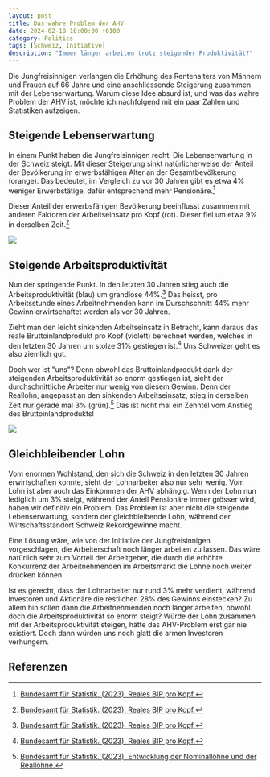 ```yaml
---
layout: post
title: Das wahre Problem der AHV
date: 2024-02-18 10:00:00 +0100
category: Politics
tags: [Schweiz, Initiative]
description: "Immer länger arbeiten trotz steigender Produktivität?"
---
```


Die Jungfreisinnigen verlangen die Erhöhung des Rentenalters von Männern und Frauen auf 66 Jahre und eine
anschliessende Steigerung zusammen mit der Lebenserwartung. 
Warum diese Idee absurd ist, und was das wahre Problem der AHV ist, möchte ich nachfolgend mit ein paar Zahlen und Statistiken aufzeigen.

## Steigende Lebenserwartung

In einem Punkt haben die Jungfreisinnigen recht: Die Lebenserwartung in der Schweiz steigt.
Mit dieser Steigerung sinkt natürlicherweise der Anteil der Bevölkerung im erwerbsfähigen Alter an der Gesamtbevölkerung (orange).
Das bedeutet, im Vergleich zu vor 30 Jahren gibt es etwa 4% weniger Erwerbstätige, dafür entsprechend mehr Pensionäre.[^1]

Dieser Anteil der erwerbsfähigen Bevölkerung beeinflusst zusammen mit anderen Faktoren der Arbeitseinsatz pro Kopf (rot).
Dieser fiel um etwa 9% in derselben Zeit.[^1]

![](/public/media/posts/ahv/diagram1.jpg)

## Steigende Arbeitsproduktivität

Nun der springende Punkt. In den letzten 30 Jahren stieg auch die Arbeitsproduktivität (blau) um grandiose 44%.[^1]
Das heisst, pro Arbeitsstunde eines Arbeitnehmenden kann im Durschschnitt 44% mehr Gewinn
erwirtschaftet werden als vor 30 Jahren.

Zieht man den leicht sinkenden Arbeitseinsatz in Betracht, kann daraus das reale Bruttoinlandprodukt pro Kopf (violett)
berechnet werden, welches in den letzten 30 Jahren um stolze 31% gestiegen ist.[^1] Uns Schweizer geht es also ziemlich gut.

Doch wer ist "uns"? Denn obwohl das Bruttoinlandprodukt dank der steigenden Arbeitsproduktivität so enorm gestiegen ist,
sieht der durchschnittliche Arbeiter nur wenig von diesem Gewinn. Denn der Reallohn, angepasst an den sinkenden Arbeitseinsatz,
stieg in derselben Zeit nur gerade mal 3% (grün).[^2] Das ist nicht mal ein Zehntel vom Anstieg des Bruttoinlandprodukts!

![](/public/media/posts/ahv/diagram2.jpg)

## Gleichbleibender Lohn

Vom enormen Wohlstand, den sich die Schweiz in den letzten 30 Jahren erwirtschaften konnte, sieht der Lohnarbeiter also nur sehr wenig.
Vom Lohn ist aber auch das Einkommen der AHV abhängig. Wenn der Lohn nun lediglich um 3% steigt, während der Anteil Pensionäre immer grösser wird,
haben wir definitiv ein Problem. Das Problem ist aber nicht die steigende Lebenserwartung, sondern der gleichbleibende Lohn, während
der Wirtschaftsstandort Schweiz Rekordgewinne macht.

Eine Lösung wäre, wie von der Initiative der Jungfreisinnigen vorgeschlagen, die Arbeiterschaft noch länger arbeiten zu lassen.
Das wäre natürlich sehr zum Vorteil der Arbeitgeber, die durch die erhöhte Konkurrenz der Arbeitnehmenden im Arbeitsmarkt die Löhne noch weiter drücken können.

Ist es gerecht, dass der Lohnarbeiter nur rund 3% mehr verdient, während Investoren und Aktionäre die restlichen 28% des Gewinns einstecken?
Zu allem hin sollen dann die Arbeitnehmenden noch länger arbeiten, obwohl doch die Arbeitsproduktivität so enorm steigt?
Würde der Lohn zusammen mit der Arbeitsproduktivität steigen, hätte das AHV-Problem erst gar nie existiert.
Doch dann würden uns noch glatt die armen Investoren verhungern.

## Referenzen

[^1]: [Bundesamt für Statistik. (2023). Reales BIP pro Kopf.](https://www.bfs.admin.ch/bfs/de/home/statistiken/querschnittsthemen/wohlfahrtsmessung/alle-indikatoren/wirtschaft/reales-bip-pro-kopf.html)

[^2]: [Bundesamt für Statistik. (2023). Entwicklung der Nominallöhne und der Reallöhne.](https://www.bfs.admin.ch/asset/de/24745543)
